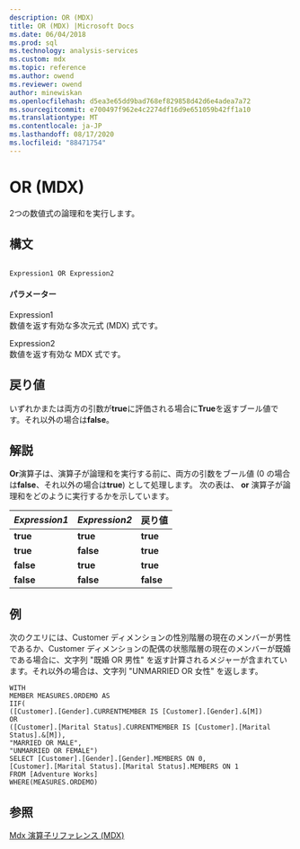 ```yaml
---
description: OR (MDX)
title: OR (MDX) |Microsoft Docs
ms.date: 06/04/2018
ms.prod: sql
ms.technology: analysis-services
ms.custom: mdx
ms.topic: reference
ms.author: owend
ms.reviewer: owend
author: minewiskan
ms.openlocfilehash: d5ea3e65dd9bad768ef829858d42d6e4adea7a72
ms.sourcegitcommit: e700497f962e4c2274df16d9e651059b42ff1a10
ms.translationtype: MT
ms.contentlocale: ja-JP
ms.lasthandoff: 08/17/2020
ms.locfileid: "88471754"
---
```

# <a name="or-mdx"></a>OR (MDX)


  2つの数値式の論理和を実行します。  
  
## <a name="syntax"></a>構文  
  
```  
  
Expression1 OR Expression2   
```  
  
#### <a name="parameters"></a>パラメーター  
 Expression1  
 数値を返す有効な多次元式 (MDX) 式です。  
  
 Expression2  
 数値を返す有効な MDX 式です。  
  
## <a name="return-value"></a>戻り値  
 いずれかまたは両方の引数が**true**に評価される場合に**True**を返すブール値です。それ以外の場合は**false**。  
  
## <a name="remarks"></a>解説  
 **Or**演算子は、演算子が論理和を実行する前に、両方の引数をブール値 (0 の場合は**false**、それ以外の場合は**true**) として処理します。 次の表は、 **or** 演算子が論理和をどのように実行するかを示しています。  
  
|*Expression1*|*Expression2*|戻り値|  
|-------------------|-------------------|------------------|  
|**true**|**true**|**true**|  
|**true**|**false**|**true**|  
|**false**|**true**|**true**|  
|**false**|**false**|**false**|  
  
## <a name="example"></a>例  
 次のクエリには、Customer ディメンションの性別階層の現在のメンバーが男性であるか、Customer ディメンションの配偶の状態階層の現在のメンバーが既婚である場合に、文字列 "既婚 OR 男性" を返す計算されるメジャーが含まれています。それ以外の場合は、文字列 "UNMARRIED OR 女性" を返します。  
  
```  
WITH  
MEMBER MEASURES.ORDEMO AS  
IIF(  
([Customer].[Gender].CURRENTMEMBER IS [Customer].[Gender].&[M])  
OR  
([Customer].[Marital Status].CURRENTMEMBER IS [Customer].[Marital Status].&[M]),  
"MARRIED OR MALE",  
"UNMARRIED OR FEMALE")  
SELECT [Customer].[Gender].[Gender].MEMBERS ON 0,  
[Customer].[Marital Status].[Marital Status].MEMBERS ON 1  
FROM [Adventure Works]  
WHERE(MEASURES.ORDEMO)  
```  
  
## <a name="see-also"></a>参照  
 [Mdx 演算子リファレンス &#40;MDX&#41;](../mdx/mdx-operator-reference-mdx.md)  
  
  
